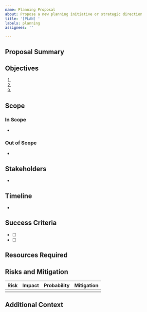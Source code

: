 ```yaml
---
name: Planning Proposal
about: Propose a new planning initiative or strategic direction
title: '[PLAN] '
labels: planning
assignees: ''

---
```


## Proposal Summary
<!-- Brief overview of the proposal -->

## Objectives
<!-- What are the main objectives? -->
1. 
2. 
3. 

## Scope
<!-- What is included and excluded from this proposal? -->

### In Scope
- 

### Out of Scope
- 

## Stakeholders
<!-- Who needs to be involved or informed? -->
- 

## Timeline
<!-- Proposed timeline or milestones -->
- 

## Success Criteria
<!-- How will success be measured? -->
- [ ] 
- [ ] 

## Resources Required
<!-- What resources are needed? -->

## Risks and Mitigation
<!-- Identify potential risks and mitigation strategies -->
| Risk | Impact | Probability | Mitigation |
|------|--------|-------------|------------|
|      |        |             |            |

## Additional Context
<!-- Any other relevant information -->